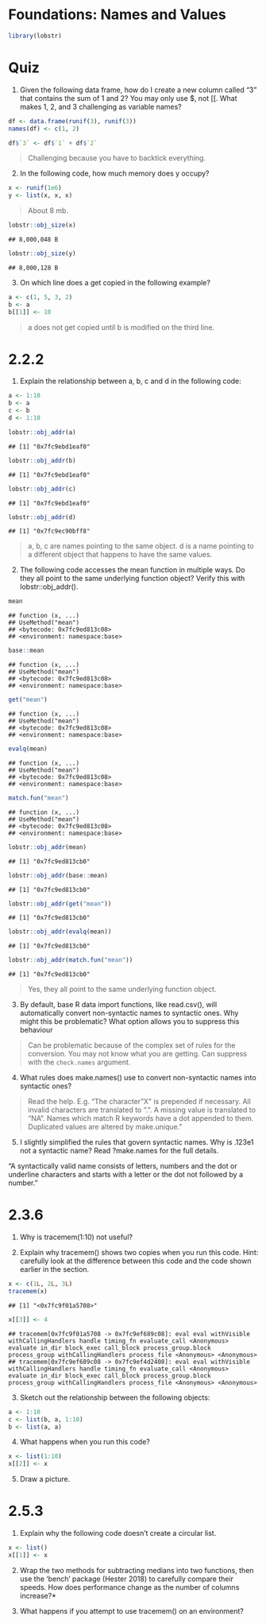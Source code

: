 Foundations: Names and Values
================

``` r
library(lobstr)
```

# Quiz

1.  Given the following data frame, how do I create a new column called
    “3” that contains the sum of 1 and 2? You may only use $, not
    \[\[. What makes 1, 2, and 3 challenging as variable names?

<!-- end list -->

``` r
df <- data.frame(runif(3), runif(3))
names(df) <- c(1, 2)
```

``` r
df$`3` <- df$`1` + df$`2`
```

> Challenging because you have to backtick everything.

2.  In the following code, how much memory does y occupy?

<!-- end list -->

``` r
x <- runif(1e6)
y <- list(x, x, x)
```

> About 8 mb.

``` r
lobstr::obj_size(x)
```

    ## 8,000,048 B

``` r
lobstr::obj_size(y)
```

    ## 8,000,128 B

3.  On which line does a get copied in the following example?

<!-- end list -->

``` r
a <- c(1, 5, 3, 2)
b <- a
b[[1]] <- 10
```

> a does not get copied until b is modified on the third line.

# 2.2.2

1.  Explain the relationship between a, b, c and d in the following
    code:

<!-- end list -->

``` r
a <- 1:10
b <- a
c <- b
d <- 1:10

lobstr::obj_addr(a)
```

    ## [1] "0x7fc9ebd1eaf0"

``` r
lobstr::obj_addr(b)
```

    ## [1] "0x7fc9ebd1eaf0"

``` r
lobstr::obj_addr(c)
```

    ## [1] "0x7fc9ebd1eaf0"

``` r
lobstr::obj_addr(d)
```

    ## [1] "0x7fc9ec90bff8"

> a, b, c are names pointing to the same object. d is a name pointing to
> a different object that happens to have the same values.

2.  The following code accesses the mean function in multiple ways. Do
    they all point to the same underlying function object? Verify this
    with lobstr::obj\_addr().

<!-- end list -->

``` r
mean
```

    ## function (x, ...) 
    ## UseMethod("mean")
    ## <bytecode: 0x7fc9ed813c08>
    ## <environment: namespace:base>

``` r
base::mean
```

    ## function (x, ...) 
    ## UseMethod("mean")
    ## <bytecode: 0x7fc9ed813c08>
    ## <environment: namespace:base>

``` r
get("mean")
```

    ## function (x, ...) 
    ## UseMethod("mean")
    ## <bytecode: 0x7fc9ed813c08>
    ## <environment: namespace:base>

``` r
evalq(mean)
```

    ## function (x, ...) 
    ## UseMethod("mean")
    ## <bytecode: 0x7fc9ed813c08>
    ## <environment: namespace:base>

``` r
match.fun("mean")
```

    ## function (x, ...) 
    ## UseMethod("mean")
    ## <bytecode: 0x7fc9ed813c08>
    ## <environment: namespace:base>

``` r
lobstr::obj_addr(mean)
```

    ## [1] "0x7fc9ed813cb0"

``` r
lobstr::obj_addr(base::mean)
```

    ## [1] "0x7fc9ed813cb0"

``` r
lobstr::obj_addr(get("mean"))
```

    ## [1] "0x7fc9ed813cb0"

``` r
lobstr::obj_addr(evalq(mean))
```

    ## [1] "0x7fc9ed813cb0"

``` r
lobstr::obj_addr(match.fun("mean"))
```

    ## [1] "0x7fc9ed813cb0"

> Yes, they all point to the same underlying function object.

3.  By default, base R data import functions, like read.csv(), will
    automatically convert non-syntactic names to syntactic ones. Why
    might this be problematic? What option allows you to suppress this
    behaviour

> Can be problematic because of the complex set of rules for the
> conversion. You may not know what you are getting. Can suppress with
> the `check.names` argument.

4.  What rules does make.names() use to convert non-syntactic names into
    syntactic ones?

> Read the help. E.g. “The character”X" is prepended if necessary. All
> invalid characters are translated to “.”. A missing value is
> translated to “NA”. Names which match R keywords have a dot appended
> to them. Duplicated values are altered by make.unique."

5.  I slightly simplified the rules that govern syntactic names. Why is
    .123e1 not a syntactic name? Read ?make.names for the full details.

“A syntactically valid name consists of letters, numbers and the dot or
underline characters and starts with a letter or the dot not followed by
a number.”

# 2.3.6

1.  Why is tracemem(1:10) not useful?

2.  Explain why tracemem() shows two copies when you run this code.
    Hint: carefully look at the difference between this code and the
    code shown earlier in the section.

<!-- end list -->

``` r
x <- c(1L, 2L, 3L)
tracemem(x)
```

    ## [1] "<0x7fc9f01a5708>"

``` r
x[[3]] <- 4
```

    ## tracemem[0x7fc9f01a5708 -> 0x7fc9ef689c08]: eval eval withVisible withCallingHandlers handle timing_fn evaluate_call <Anonymous> evaluate in_dir block_exec call_block process_group.block process_group withCallingHandlers process_file <Anonymous> <Anonymous> 
    ## tracemem[0x7fc9ef689c08 -> 0x7fc9ef4d2408]: eval eval withVisible withCallingHandlers handle timing_fn evaluate_call <Anonymous> evaluate in_dir block_exec call_block process_group.block process_group withCallingHandlers process_file <Anonymous> <Anonymous>

3.  Sketch out the relationship between the following objects:

<!-- end list -->

``` r
a <- 1:10
c <- list(b, a, 1:10)
b <- list(a, a)
```

4.  What happens when you run this code?

<!-- end list -->

``` r
x <- list(1:10)
x[[2]] <- x
```

5.  Draw a picture.

# 2.5.3

1.  Explain why the following code doesn’t create a circular list.

<!-- end list -->

``` r
x <- list()
x[[1]] <- x
```

2.  Wrap the two methods for subtracting medians into two functions,
    then use the ‘bench’ package (Hester 2018) to carefully compare
    their speeds. How does performance change as the number of columns
    increase?\*

3.  What happens if you attempt to use tracemem() on an environment?

